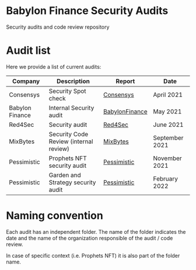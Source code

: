 # Babylon Finance Security Audits
Security audits and code review repository

# Audit list

Here we provide a list of current audits:

| Company                | Description                                                                                                   | Report                            | Date                                          |
| ---------------------- | ------------------------------------------------------------------------------------------------------------ | --------------------------------- | ----------------------------------------------- |
| Consensys               | Security Spot check                            | [Consensys](https://github.com/babylon-finance/security/blob/master/audits/20210413_Consensys/Consensys_Spot_Check.md)       |                 April 2021                      |
| Babylon Finance              | Internal Security audit                             | [BabylonFinance](https://github.com/babylon-finance/security/blob/master/audits/20210502_Babylon_Finance_Internal/README.md)       |                 May 2021                      |
| Red4Sec               | Security audit                             | [Red4Sec](https://github.com/babylon-finance/security/blob/master/audits/20210614_Red4Sec/Babylon_Finance_Security_Audit_Report_v3.pdf)       |                 June 2021                      |
| MixBytes              | Security Code Review (internal review)                      | [MixBytes](https://github.com/babylon-finance/security/blob/master/audits/20210930_MixBytes/README.md)       |                 September 2021                      |
| Pessimistic               | Prophets NFT security audit                             | [Pessimistic](https://github.com/babylon-finance/security/blob/master/audits/20211105_Prophets_Pessimistic/Babylon_Finance_Security_Analysis_by_Pessimistic.pdf)       |                 November 2021                      |
| Pessimistic               | Garden and Strategy security audit                           | [Pessimistic](https://github.com/babylon-finance/security/blob/master/audits/20220222_Pessimistic/Babylon_Security_Analysis_by_Pessimistic.pdf)       |                 February 2022                      |

# Naming convention
Each audit has an independent folder. The name of the folder indicates the date and the name of the organization responsible of the audit / code review.

In case of specific context (i.e. Prophets NFT) it is also part of the folder name.
